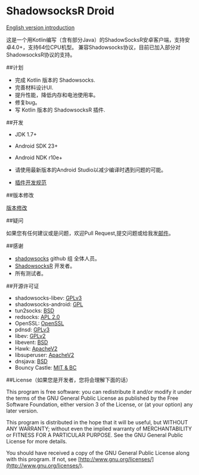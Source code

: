 # ShadowsocksR Droid

[English version introduction](https://github.com/KagayamaKaede/ShadowsocksRDroid)

这是一个用Kotlin编写（含有部分Java）的ShadowSocksR安卓客户端，支持安卓4.0+，支持64位CPU机型。
兼容Shadowsocks协议，目前已加入部分对ShadowsocksR协议的支持。

##计划

* 完成 Kotlin 版本的 Shadowsocks.
* 完善材料设计UI.
* 提升性能，降低内存和电池使用率。
* 修复bug。
* 写 Kotlin 版本的 ShadowsocksR 插件.

##开发

* JDK 1.7+
* Android SDK 23+
* Android NDK r10e+

* 请使用最新版本的Android Studio以减少编译时遇到问题的可能。

* [插件开发规范](https://github.com/KagayamaKaede/ShadowsocksRDroid/blob/master/PluginDevSpec.md)

##版本修改

[版本修改](https://github.com/KagayamaKaede/ShadowsocksRDroid/blob/master/CHANGE.md)

##疑问

如果您有任何建议或是问题，欢迎Pull Request,提交问题或给我发[邮件](mailto:kagayamakaede@gmail.com)。

##感谢

* [shadowsocks](https://github.com/shadowsocks "shadowsocks github 组") github 组 全体人员。
* [ShadowsocksR](https://github.com/breakwa11) 开发者。
* 所有测试者。

##开源许可证

* shadowsocks-libev: [GPLv3](https://github.com/shadowsocks/shadowsocks-libev/blob/master/LICENSE)
* shadowsocks-android: [GPL](http://www.gnu.org/licenses/)
* tun2socks: [BSD](https://github.com/shadowsocks/shadowsocks-android/blob/master/src/main/jni/badvpn/COPYING)
* redsocks: [APL 2.0](https://github.com/shadowsocks/shadowsocks-android/blob/master/src/main/jni/redsocks/README)
* OpenSSL: [OpenSSL](https://github.com/shadowsocks/shadowsocks-android/blob/master/src/main/jni/openssl/NOTICE)
* pdnsd: [GPLv3](https://github.com/shadowsocks/shadowsocks-android/blob/master/src/main/jni/pdnsd/COPYING)
* libev: [GPLv2](https://github.com/shadowsocks/shadowsocks-android/blob/master/src/main/jni/libev/LICENSE)
* libevent: [BSD](https://github.com/shadowsocks/shadowsocks-android/blob/master/src/main/jni/libevent/LICENSE)
* Hawk: [ApacheV2](https://github.com/orhanobut/hawk/blob/master/LICENSE)
* libsuperuser: [ApacheV2](https://github.com/Chainfire/libsuperuser/blob/master/LICENSE)
* dnsjava: [BSD](https://github.com/dnsjava/dnsjava/blob/master/LICENSE)
* Bouncy Castle: [MIT & BC](https://bouncycastle.org/license.html)

##License（如果您是开发者，您将会理解下面的话）

This program is free software: you can redistribute it and/or modify it under the terms of the GNU General Public License as published by the Free Software Foundation, either version 3 of the License, or (at your option) any later version.

This program is distributed in the hope that it will be useful, but WITHOUT ANY WARRANTY; without even the implied warranty of MERCHANTABILITY or FITNESS FOR A PARTICULAR PURPOSE. See the GNU General Public License for more details.

You should have received a copy of the GNU General Public License along with this program. If not, see [http://www.gnu.org/licenses/](http://www.gnu.org/licenses/).